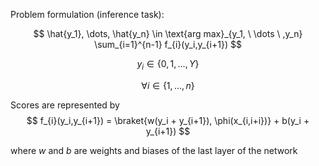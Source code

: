 

Problem formulation (inference task):

$$ \hat{y_1}, \dots, \hat{y_n}  \in \text{arg max}_{y_1, \ \dots \ ,y_n} \sum_{i=1}^{n-1} f_{i}(y_i,y_{i+1}) $$

$$ y_i \in \{0,1,\dots,Y\} $$

$$ \forall i \in \{1,\dots,n \} $$


Scores are represented by
$$
f_{i}(y_i,y_{i+1}) = \braket{w(y_i + y_{i+1}), \phi(x_{i,i+i})} + b(y_i + y_{i+1})
$$

where $w$ and $b$ are weights and biases of the last layer of the network


